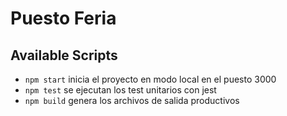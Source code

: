 # Puesto Feria
## Available Scripts
- `npm start` inicia el proyecto en modo local en el puesto 3000
- `npm test` se ejecutan los test unitarios con jest
- `npm build` genera los archivos de salida productivos